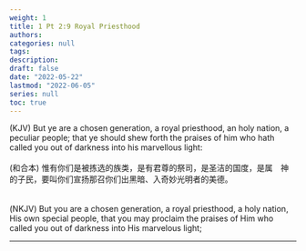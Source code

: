 ```yaml
---
weight: 1
title: 1 Pt 2:9 Royal Priesthood
authors:
categories: null
tags:
description: 
draft: false
date: "2022-05-22"
lastmod: "2022-06-05"
series: null
toc: true
---
```

(KJV) But ye are a chosen generation, a royal priesthood, an holy nation, a peculiar people; that ye should shew forth the praises of him who hath called you out of darkness into his marvellous light:
<br>  
(和合本) 惟有你们是被拣选的族类，是有君尊的祭司，是圣洁的国度，是属　神的子民，要叫你们宣扬那召你们出黑暗、入奇妙光明者的美德。  
<br>  
(NKJV) But you are a chosen generation, a royal priesthood, a holy nation, His own special people, that you may proclaim the praises of Him who called you out of darkness into His marvelous light;
<!--more-->
---

